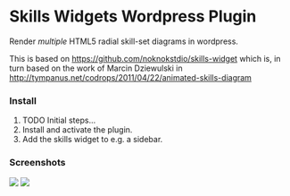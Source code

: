 Skills Widgets Wordpress Plugin
===============================

Render *multiple* HTML5 radial skill-set diagrams in wordpress.

This is based on https://github.com/noknokstdio/skills-widget
which is, in turn based on the work of Marcin Dziewulski in
http://tympanus.net/codrops/2011/04/22/animated-skills-diagram

### Install ###

1. TODO Initial steps...
2. Install and activate the plugin.
3. Add the skills widget to e.g. a sidebar.

### Screenshots ###

<img src="https://github.com/ology/skills-widget/raw/master/screenshot-1.png" />
<img src="https://github.com/ology/skills-widget/raw/master/screenshot-2.png" />

